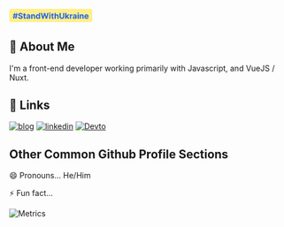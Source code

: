 [![Stand With Ukraine](https://raw.githubusercontent.com/vshymanskyy/StandWithUkraine/main/badges/StandWithUkraine.svg)](https://stand-with-ukraine.pp.ua)


## 🚀 About Me

I'm a front-end developer working primarily with Javascript, and VueJS / Nuxt.


## 🔗 Links

[![blog](https://img.shields.io/badge/Blog-Mikaleb.com-%23f7f4e3)](https://mikaleb.com/)
[![linkedin](https://img.shields.io/badge/LinkedIn-Follow-blue)](https://www.linkedin.com/in/mikalebeau/)
[![Devto](https://d2fltix0v2e0sb.cloudfront.net/dev-badge.svg)](https://dev.to/mikaleb)


## Other Common Github Profile Sections

😄 Pronouns...
He/Him

⚡️ Fun fact...

![Metrics](https://metrics.lecoq.io/Mikaleb?template=classic&isocalendar=1&languages=1&tweets=1&isocalendar.duration=half-year&languages.limit=8&languages.sections=most-used&languages.colors=github&languages.threshold=0%25&languages.indepth=false&languages.analysis.timeout=15&languages.categories=markup%2C%20programming&languages.recent.categories=markup%2C%20programming&languages.recent.load=300&languages.recent.days=14&tweets.attachments=false&tweets.limit=2&tweets.user=MikalebCom&config.timezone=Europe%2FParis)

<style type="text/css">
    img {
        max-width: 150px;
    }
</style>
